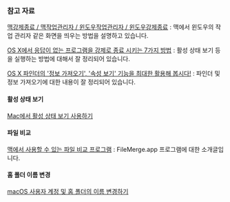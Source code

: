 ### 참고 자료

[맥강제종료 / 맥작업관리자 / 윈도우작업관리자 / 윈도우강제종료](http://handyhelper.tistory.com/81) : 맥에서 윈도우의 작업 관리자 같은 화면을 띄우는 방법을 설명하고 있습니다.

[OS X에서 응답이 없는 프로그램을 강제로 종료 시키는 7가지 방법](http://macnews.tistory.com/627) : 활성 상태 보기 등을 실행하는 방법에 대해서 잘 정리되어 있습니다.

[OS X 파인더의 '정보 가져오기', '속성 보기' 기능을 최대한 활용해 봅시다!](http://macnews.tistory.com/1351) : 파인더 및 정보 가져오기에 대한 내용이 잘 정리되어 있습니다.

#### 활성 상태 보기

[Mac에서 활성 상태 보기 사용하기](https://support.apple.com/ko-kr/HT201464)

#### 파일 비교

[맥에서 사용할 수 있는 파일 비교 프로그램](http://blog.acronym.co.kr/373) : FileMerge.app 프로그램에 대한 소개글입니다.

#### 홈 폴더 이름 변경

[macOS 사용자 계정 및 홈 폴더의 이름 변경하기](https://support.apple.com/ko-kr/HT201548)